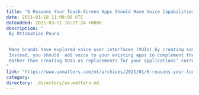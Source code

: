 ```yaml
---
title: "6 Reasons Your Touch-Screen Apps Should Have Voice Capabilities"
date: 2021-01-18 11:09:00 UTC
dateadded: 2021-03-11 16:27:24 +0000
description: "
 By Ottomatias Peura 


 Many brands have explored voice user interfaces (VUIs) by creating some kind of skill for a smart speaker. While that’s a good start, it’s not the optimal way of leveraging voice capabilities for the future. 
 Instead, you should  add voice to your existing apps to complement their current touch user interface. Early adopters such as Spotify have taken this approach and have received universal praise for their voice functionality. Spotify users can keep on using the app just as they’ve always used it, with its traditional touch user interface. Plus, they can use voice commands to control the media player. This is how you should use voice. 
 Rather than creating VUIs as replacements for your applications’ current user interfaces—as for Google Home or Alexa—create voice capabilities that provide a complementary user-interaction modality for your current user interface. Read More 
"
link: "https://www.uxmatters.com/mt/archives/2021/01/6-reasons-your-touch-screen-applications-should-have-voice-capabilities.php"
category:
directory: _directory/ux-matters.md
---
```

